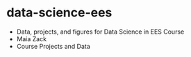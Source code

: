 # data-science-ees
- Data, projects, and figures for Data Science in EES Course
- Maia Zack
- Course Projects and Data
